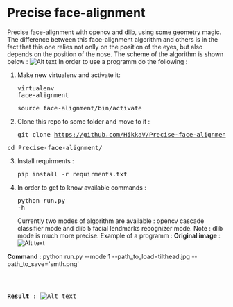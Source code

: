 # Precise face-alignment
Precise face-alignment with opencv and dlib, using some geometry magic.
The difference between this face-alignment algorithm and others is in the fact that this one relies not onlly on the position of the eyes, but also depends on the position of the nose. The scheme of the algorithm is shown below :
![Alt text](https://github.com/HikkaV/Precise-face-alignment/blob/master/face_alignment.png?raw=true "Face alignment algorithm")
In order to use a programm do the following :
1) Make new virtualenv and activate it: <pre>virtualenv face-alignment</pre> <pre>source face-alignment/bin/activate</pre>
2) Clone this repo to some folder and move to it : <pre>git clone https://github.com/HikkaV/Precise-face-alignment</pre> 
<pre>cd Precise-face-alignment/</pre>
3) Install requirments : <pre>pip install -r requirments.txt</pre>
4) In order to get to know available commands : <pre>python run.py -h</pre>
Currently two modes of algorithm are available : opencv cascade classifier mode and dlib 5 facial lendmarks recognizer mode. 
Note : dlib mode is much more precise.
Example of a programm :
**Original image** :
![Alt text](https://github.com/HikkaV/Precise-face-alignment/blob/master/tilthead.jpg?raw=true "Original image")

**Command** : 
</pre>python run.py --mode 1 --path_to_load=tilthead.jpg --path_to_save='smth.png'<pre>

**Result** :
![Alt text](https://github.com/HikkaV/Precise-face-alignment/blob/master/smth.png?raw=true "Result")
